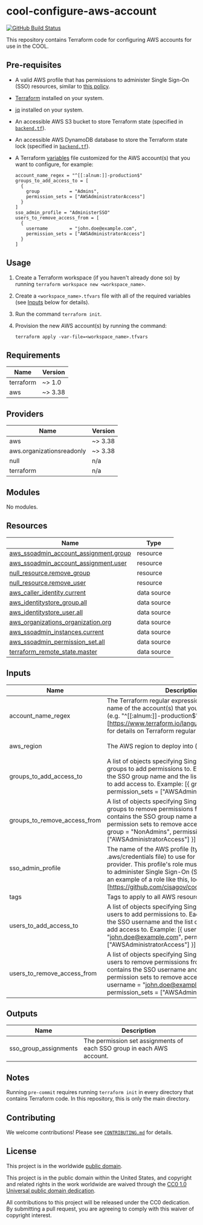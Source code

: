 # cool-configure-aws-account #

[![GitHub Build Status](https://github.com/cisagov/cool-configure-aws-account/workflows/build/badge.svg)](https://github.com/cisagov/cool-configure-aws-account/actions)

This repository contains Terraform code for configuring AWS accounts
for use in the COOL.

## Pre-requisites ##

- A valid AWS profile that has permissions to administer Single Sign-On (SSO)
  resources, similar to
  [this policy](https://github.com/cisagov/cool-accounts/blob/develop/master/administersso_policy.tf).
- [Terraform](https://www.terraform.io/) installed on your system.
- [jq](https://stedolan.github.io/jq/) installed on your system.
- An accessible AWS S3 bucket to store Terraform state
  (specified in [`backend.tf`](backend.tf)).
- An accessible AWS DynamoDB database to store the Terraform state lock
  (specified in [`backend.tf`](backend.tf)).
- A Terraform [variables](variables.tf) file customized for the AWS account(s)
  that you want to configure, for example:

  ```hcl
  account_name_regex = "^[[:alnum:]]-production$"
  groups_to_add_access_to = [
    {
      group           = "Admins",
      permission_sets = ["AWSAdministratorAccess"]
    }
  ]
  sso_admin_profile = "AdministerSSO"
  users_to_remove_access_from = [
    {
      username        = "john.doe@example.com",
      permission_sets = ["AWSAdministratorAccess"]
    }
  ]
  ```

## Usage ##

1. Create a Terraform workspace (if you haven't already done so) by running
   `terraform workspace new <workspace_name>`.
1. Create a `<workspace_name>.tfvars` file with all of the required
   variables (see [Inputs](#Inputs) below for details).
1. Run the command `terraform init`.
1. Provision the new AWS account(s) by running the command:

   ```console
   terraform apply -var-file=<workspace_name>.tfvars
   ```

## Requirements ##

| Name | Version |
|------|---------|
| terraform | ~> 1.0 |
| aws | ~> 3.38 |

## Providers ##

| Name | Version |
|------|---------|
| aws | ~> 3.38 |
| aws.organizationsreadonly | ~> 3.38 |
| null | n/a |
| terraform | n/a |

## Modules ##

No modules.

## Resources ##

| Name | Type |
|------|------|
| [aws_ssoadmin_account_assignment.group](https://registry.terraform.io/providers/hashicorp/aws/latest/docs/resources/ssoadmin_account_assignment) | resource |
| [aws_ssoadmin_account_assignment.user](https://registry.terraform.io/providers/hashicorp/aws/latest/docs/resources/ssoadmin_account_assignment) | resource |
| [null_resource.remove_group](https://registry.terraform.io/providers/hashicorp/null/latest/docs/resources/resource) | resource |
| [null_resource.remove_user](https://registry.terraform.io/providers/hashicorp/null/latest/docs/resources/resource) | resource |
| [aws_caller_identity.current](https://registry.terraform.io/providers/hashicorp/aws/latest/docs/data-sources/caller_identity) | data source |
| [aws_identitystore_group.all](https://registry.terraform.io/providers/hashicorp/aws/latest/docs/data-sources/identitystore_group) | data source |
| [aws_identitystore_user.all](https://registry.terraform.io/providers/hashicorp/aws/latest/docs/data-sources/identitystore_user) | data source |
| [aws_organizations_organization.org](https://registry.terraform.io/providers/hashicorp/aws/latest/docs/data-sources/organizations_organization) | data source |
| [aws_ssoadmin_instances.current](https://registry.terraform.io/providers/hashicorp/aws/latest/docs/data-sources/ssoadmin_instances) | data source |
| [aws_ssoadmin_permission_set.all](https://registry.terraform.io/providers/hashicorp/aws/latest/docs/data-sources/ssoadmin_permission_set) | data source |
| [terraform_remote_state.master](https://registry.terraform.io/providers/hashicorp/terraform/latest/docs/data-sources/remote_state) | data source |

## Inputs ##

| Name | Description | Type | Default | Required |
|------|-------------|------|---------|:--------:|
| account\_name\_regex | The Terraform regular expression matching the name of the account(s) that you want to configure (e.g. "^[[:alnum:]]-production$").  See [https://www.terraform.io/language/functions/regex] for details on Terraform regular expression syntax. | `string` | n/a | yes |
| aws\_region | The AWS region to deploy into (e.g. us-east-1). | `string` | `"us-east-1"` | no |
| groups\_to\_add\_access\_to | A list of objects specifying Single Sign-On (SSO) groups to add permissions to.  Each object contains the SSO group name and the list of permission sets to add access to.  Example: [{ group = "Admins", permission\_sets = ["AWSAdministratorAccess"] }] | `list(object({ group = string, permission_sets = list(string) }))` | `[]` | no |
| groups\_to\_remove\_access\_from | A list of objects specifying Single Sign-On (SSO) groups to remove permissions from.  Each object contains the SSO group name and the list of permission sets to remove access from.  Example: [{ group = "NonAdmins", permission\_sets = ["AWSAdministratorAccess"] }] | `list(object({ group = string, permission_sets = list(string) }))` | `[]` | no |
| sso\_admin\_profile | The name of the AWS profile (typically found in your .aws/credentials file) to use for the default Terraform provider.  This profile's role must include permissions to administer Single Sign-On (SSO) resources.  For an example of a role like this, look at [https://github.com/cisagov/cool-accounts/pull/95]. | `string` | n/a | yes |
| tags | Tags to apply to all AWS resources created. | `map(string)` | `{}` | no |
| users\_to\_add\_access\_to | A list of objects specifying Single Sign-On (SSO) users to add permissions to.  Each object contains the SSO username and the list of permission sets to add access to.  Example: [{ username = "john.doe@example.com", permission\_sets = ["AWSAdministratorAccess"] }] | `list(object({ username = string, permission_sets = list(string) }))` | `[]` | no |
| users\_to\_remove\_access\_from | A list of objects specifying Single Sign-On (SSO) users to remove permissions from.  Each object contains the SSO username and the list of permission sets to remove access from.  Example: [{ username = "john.doe@example.com", permission\_sets = ["AWSAdministratorAccess"] }] | `list(object({ username = string, permission_sets = list(string) }))` | `[]` | no |

## Outputs ##

| Name | Description |
|------|-------------|
| sso\_group\_assignments | The permission set assignments of each SSO group in each AWS account. |

## Notes ##

Running `pre-commit` requires running `terraform init` in every directory that
contains Terraform code. In this repository, this is only the main directory.

## Contributing ##

We welcome contributions!  Please see [`CONTRIBUTING.md`](CONTRIBUTING.md) for
details.

## License ##

This project is in the worldwide [public domain](LICENSE).

This project is in the public domain within the United States, and
copyright and related rights in the work worldwide are waived through
the [CC0 1.0 Universal public domain
dedication](https://creativecommons.org/publicdomain/zero/1.0/).

All contributions to this project will be released under the CC0
dedication. By submitting a pull request, you are agreeing to comply
with this waiver of copyright interest.
